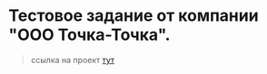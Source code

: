 ﻿# Тестовое задание от компании "ООО Точка-Точка". 
> ссылка на проект <a href="https://isaagverdiev.github.io/Test-task/">тут</a>


